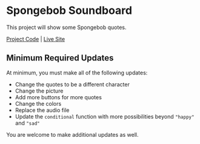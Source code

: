 # Spongebob Soundboard
This project will show some Spongebob quotes.

[Project Code](https://vscodeedu.com/2OWzDosgCRKeJMr3tpWx) | [Live Site](https://hylandtechclub.com/showcase/UCS/Soundboard/)

## Minimum Required Updates
At minimum, you must make all of the following updates:

- Change the quotes to be a different character
- Change the picture
- Add more buttons for more quotes
- Change the colors
- Replace the audio file
- Update the `conditional` function with more possibilities beyond `"happy"` and `"sad"`

You are welcome to make additional updates as well.
